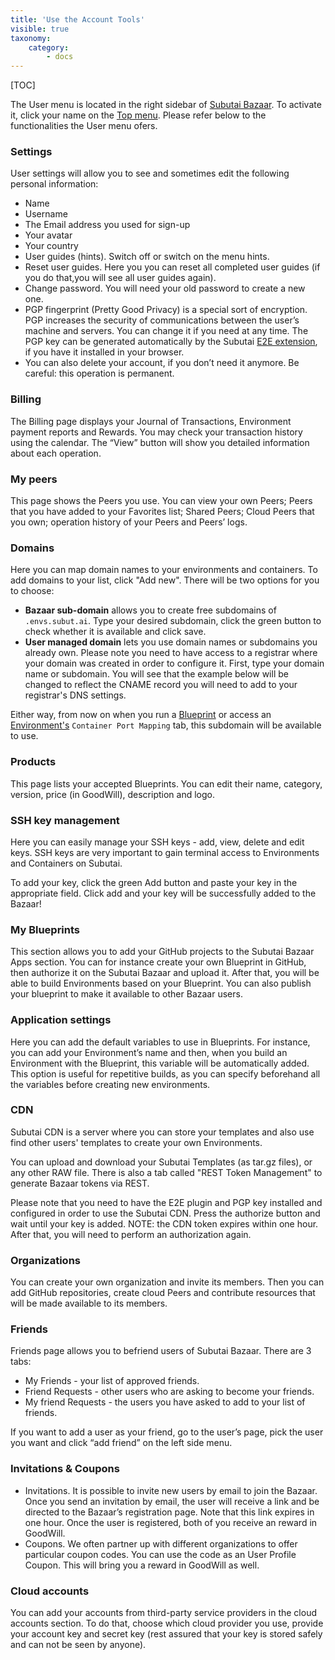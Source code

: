 ```yaml
---
title: 'Use the Account Tools'
visible: true
taxonomy:
    category:
        - docs
---
```


[TOC]

The User menu is located in the right sidebar of [Subutai Bazaar](https://bazaar.subutai.io). To activate it, click your name on the [Top menu](../top-menu). Please refer below to the functionalities the User menu ofers.


### Settings

User settings will allow you to see and sometimes edit the following personal information:

- Name
- Username
- The Email address you used for sign-up
- Your avatar
- Your country
- User guides (hints). Switch off or switch on the menu hints.
- Reset user guides. Here you you can reset all completed user guides (if you do that,you will see all user guides again).
- Change password. You will need your old password to create a new one.
- PGP fingerprint (Pretty Good Privacy) is a special sort of encryption. PGP increases the security of communications between the user’s machine and servers. You can change it if you need at any time. The PGP key can be generated automatically by the Subutai [E2E extension](../../software-components), if you have it installed in your browser.
- You can also delete your account, if you don’t need it anymore. Be careful: this operation is permanent.


### Billing

The Billing page displays your Journal of Transactions, Environment payment reports and Rewards. You may check your transaction history using the calendar. The “View” button will show you detailed information about each operation.

### My peers

This page shows the Peers you use. You can view your own Peers; Peers that you have added to your Favorites list; Shared Peers; Cloud Peers that you own; operation history of your Peers and Peers’ logs.

### Domains

Here you can map domain names to your environments and containers. To add domains to your list, click "Add new". There will be two options for you to choose:

- **Bazaar sub-domain** allows you to create free subdomains of `.envs.subut.ai`. Type your desired subdomain, click the green button to check whether it is available and click save.
- **User managed domain** lets you use domain names or subdomains you already own. Please note you need to have access to a registrar where your domain was created in order to configure it. First, type your domain name or subdomain. You will see that the example below will be changed to reflect the CNAME record you will need to add to your registrar's DNS settings.

Either way, from now on when you run a [Blueprint](../blueprints) or access an [Environment's](../bazaar-tools/environments) `Container Port Mapping` tab, this subdomain will be available to use.

### Products

This page lists your accepted Blueprints. You can edit their name, category, version, price (in GoodWill), description and logo.

### SSH key management

Here you can easily manage your SSH keys - add, view, delete and edit keys. SSH keys are very important to gain terminal access to Environments and Containers on Subutai.

To add your key, click the green Add button and paste your key in the appropriate field. Click add and your key will be successfully added to the Bazaar!

### My Blueprints

This section allows you to add your GitHub projects to the Subutai Bazaar Apps section. You can for instance create your own Blueprint in GitHub, then authorize it on the Subutai Bazaar and upload it. After that, you will be able to build Environments based on your Blueprint. You can also publish your blueprint to make it available to other Bazaar users.

### Application settings

Here you can add the default variables to use in Blueprints. For instance, you can add your Environment’s name and then, when you build an Environment with the Blueprint, this variable will be automatically added. This option is useful for repetitive builds, as you can specify beforehand all the variables before creating new environments.

### CDN

Subutai CDN is a server where you can store your templates and also use find other users' templates to create your own Environments.

You can upload and download your Subutai Templates (as tar.gz files), or any other RAW file. There is also a tab called "REST Token Management" to generate Bazaar tokens via REST.

Please note that you need to have the E2E plugin and PGP key installed and configured in order to use the Subutai CDN. Press the authorize button and wait until your key is added. NOTE: the CDN token expires within one hour. After that, you will need to perform an authorization again.

### Organizations

You can create your own organization and invite its members. Then you can add GitHub repositories, create cloud Peers and contribute resources that will be made available to its members.

### Friends

Friends page allows you to befriend users of Subutai Bazaar. There are 3 tabs:

- My Friends - your list of approved friends.
- Friend Requests - other users who are asking to become your friends.
- My friend Requests - the users you have asked to add to your list of friends.

If you want to add a user as your friend, go to the user’s page, pick the user you want and click “add friend” on the left side menu.

### Invitations & Coupons

- Invitations. It is possible to invite new users by email to join the Bazaar. Once you send an invitation by email, the user will receive a link and be directed to the Bazaar’s registration page. Note that this link expires in one hour. Once the user is registered, both of you receive an reward in GoodWill.
- Coupons. We often partner up with different organizations to offer particular coupon codes. You can use the code as an User Profile Coupon. This will bring you a reward in GoodWill as well.

### Cloud accounts

You can add your accounts from third-party service providers in the cloud accounts section. To do that, choose which cloud provider you use, provide your account key and secret key (rest assured that your key is stored safely and can not be seen by anyone).
